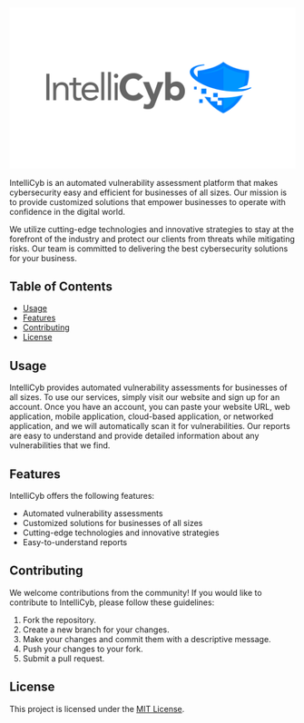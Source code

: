 ![alt text](https://github.com/IntelliCyb/.github/blob/main/profile/logo.png)

IntelliCyb is an automated vulnerability assessment platform that makes cybersecurity easy and efficient for businesses of all sizes. Our mission is to provide customized solutions that empower businesses to operate with confidence in the digital world.

We utilize cutting-edge technologies and innovative strategies to stay at the forefront of the industry and protect our clients from threats while mitigating risks. Our team is committed to delivering the best cybersecurity solutions for your business.

## Table of Contents

- [Usage](#usage)
- [Features](#features)
- [Contributing](#contributing)
- [License](#license)

## Usage

IntelliCyb provides automated vulnerability assessments for businesses of all sizes. To use our services, simply visit our website and sign up for an account. Once you have an account, you can paste your website URL, web application, mobile application, cloud-based application, or networked application, and we will automatically scan it for vulnerabilities. Our reports are easy to understand and provide detailed information about any vulnerabilities that we find.

## Features

IntelliCyb offers the following features:

- Automated vulnerability assessments
- Customized solutions for businesses of all sizes
- Cutting-edge technologies and innovative strategies
- Easy-to-understand reports

## Contributing

We welcome contributions from the community! If you would like to contribute to IntelliCyb, please follow these guidelines:

1. Fork the repository.
2. Create a new branch for your changes.
3. Make your changes and commit them with a descriptive message.
4. Push your changes to your fork.
5. Submit a pull request.

## License

This project is licensed under the [MIT License](https://opensource.org/licenses/MIT).
